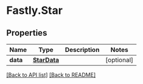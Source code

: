# Fastly.Star

## Properties

Name | Type | Description | Notes
------------ | ------------- | ------------- | -------------
**data** | [**StarData**](StarData.md) |  | [optional] 



[[Back to API list]](../../README.md#endpoints) [[Back to README]](../../README.md)

